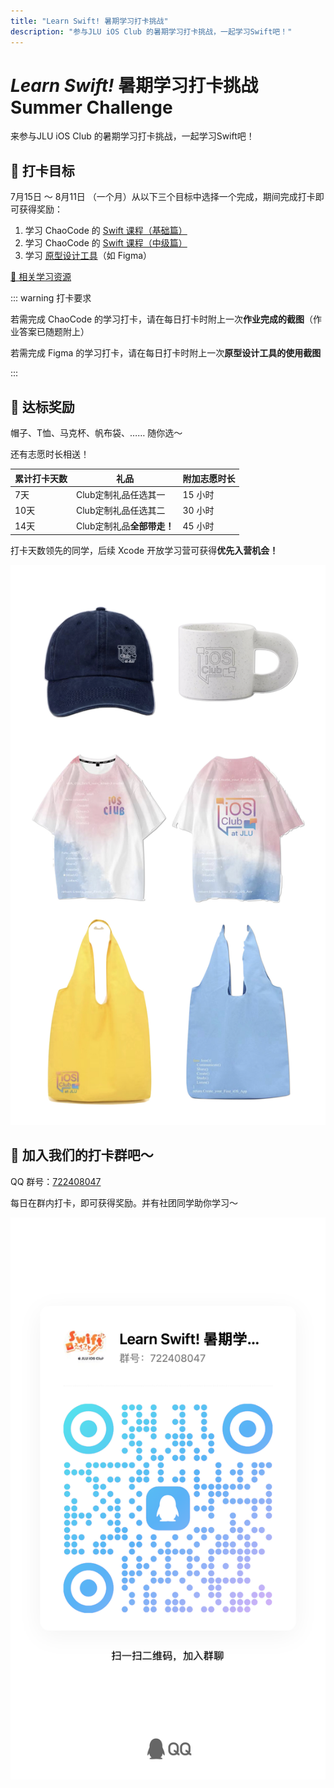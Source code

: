 ```yaml
---
title: "Learn Swift! 暑期学习打卡挑战"
description: "参与JLU iOS Club 的暑期学习打卡挑战，一起学习Swift吧！"
---
```


# _Learn Swift!_ 暑期学习打卡挑战 <badge type="warning">Summer Challenge</badge>

来参与JLU iOS Club 的暑期学习打卡挑战，一起学习Swift吧！

## 💪 打卡目标

7月15日 ～ 8月11日 （一个月）从以下三个目标中选择一个完成，期间完成打卡即可获得奖励：

1. 学习 ChaoCode 的 [Swift 课程（基础篇）](/resources/#swift-学习资源)
2. 学习 ChaoCode 的 [Swift 课程（中级篇）](/resources/#swift-学习资源)
3. 学习 [原型设计工具](/resources/#app-原型设计)（如 Figma）

<el-button tag="div" type="primary" size="large" round>
    <a href="/resources/">📑 相关学习资源</a>
</el-button>

::: warning 打卡要求

若需完成 ChaoCode 的学习打卡，请在每日打卡时附上一次**作业完成的截图**（作业答案已随题附上）

若需完成 Figma 的学习打卡，请在每日打卡时附上一次**原型设计工具的使用截图**

:::

## 🤩 达标奖励

帽子、T恤、马克杯、帆布袋、…… 随你选～

还有志愿时长相送！

| 累计打卡天数 | 礼品                | 附加志愿时长 |
|--------|-------------------|--------|
| 7天     | Club定制礼品任选其一      | 15 小时  |
| 10天    | Club定制礼品任选其二      | 30 小时  |
| 14天    | Club定制礼品**全部带走！** | 45 小时  |

打卡天数领先的同学，后续 Xcode 开放学习营可获得**优先入营机会！**

![😉可选礼品（部分）](possible%20gifts.jpeg)

## 🥺 加入我们的打卡群吧～

QQ 群号：[722408047](https://qm.qq.com/q/q57WUAgMYS)

每日在群内打卡，即可获得奖励。并有社团同学助你学习～

![点击可放大二维码](qrcode.jpg)

<script setup>
import { ElButton } from 'element-plus'
</script>

<style scoped>
.el-button a {
    color: white;
    text-decoration: none;
}
.el-button {
    display: block;
    width: 12rem;
    margin: 0 auto;
}
</style>